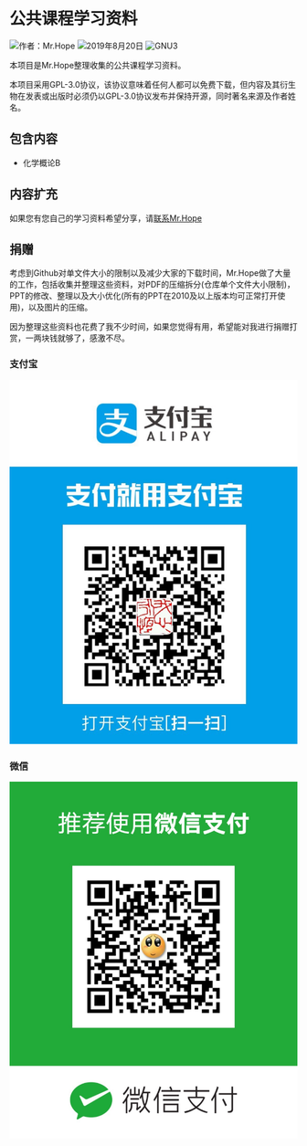 # 公共课程学习资料

![作者：Mr.Hope](https://img.shields.io/badge/作者-Mr.Hope-blue.svg) ![2019年8月20日](https://img.shields.io/badge/最后编辑于-2019年8月20日-success.svg) ![GNU3](https://img.shields.io/badge/LICENSE-GNU3-red.svg)

本项目是Mr.Hope整理收集的公共课程学习资料。

本项目采用GPL-3.0协议，该协议意味着任何人都可以免费下载，但内容及其衍生物在发表或出版时必须仍以GPL-3.0协议发布并保持开源，同时著名来源及作者姓名。

## 包含内容

- 化学概论B

## 内容扩充

如果您有您自己的学习资料希望分享，请[联系Mr.Hope](http://wpa.qq.com/msgrd?v=3&uin=1178522294&site=qq&menu=yes)

## 捐赠

考虑到Github对单文件大小的限制以及减少大家的下载时间，Mr.Hope做了大量的工作，包括收集并整理这些资料，对PDF的压缩拆分(仓库单个文件大小限制)，PPT的修改、整理以及大小优化(所有的PPT在2010及以上版本均可正常打开使用)，以及图片的压缩。

因为整理这些资料也花费了我不少时间，如果您觉得有用，希望能对我进行捐赠打赏，一两块钱就够了，感激不尽。

### 支付宝

![图片1](https://raw.githubusercontent.com/GodofHope/publicCourse/master/donate/Alipay.png)

### 微信

![图片2](https://raw.githubusercontent.com/GodofHope/publicCourse/master/donate/Wechat.png)
